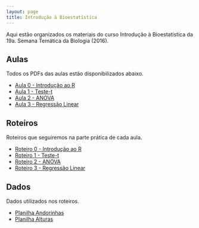 ```yaml
---
layout: page
title: Introdução à Bioestatística
---
```


<p class="message">
  Aqui estão organizados os materiais do curso Introdução à Bioestatística da 19a. Semana Temática da Biologia (2016).
</p>

<h2>Aulas</h2>
Todos os PDFs das aulas estão disponibilizados abaixo.

- [Aula 0 - Introdução ao R](.)
- [Aula 1 - Teste-t](.)
- [Aula 2 - ANOVA](.)
- [Aula 3 - Regressão Linear](.)

<h2>Roteiros</h2>
Roteiros que seguiremos na parte prática de cada aula.

- [Roteiro 0 - Introdução ao R](.)
- [Roteiro 1 - Teste-t](.)
- [Roteiro 2 - ANOVA](.)
- [Roteiro 3 - Regressão Linear](.)

<h2>Dados</h2>
Dados utilizados nos roteiros.

- [Planilha Andorinhas](.)
- [Planilha Alturas](.)
